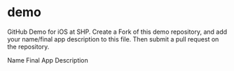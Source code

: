 # demo
GitHub Demo for iOS at SHP. 
Create a Fork of this demo repository, and add your name/final app description to this file. 
Then submit a pull request on the repository. 

Name                                Final App Description


